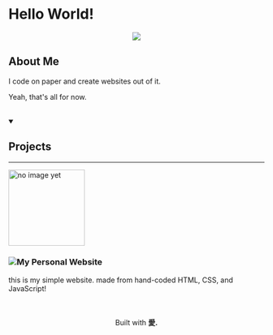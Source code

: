 # Hello World!

<div align="center">
  <img src="https://skillicons.dev/icons?i=html,css,javascript,vscode">
</div>

## About Me
I code on paper and create websites out of it.

Yeah, that's all for now.

<br>

<details open>
<summary><h2>Projects</h2></summary>
<hr>
<div>
  <picture>
    <img src="assets/website.jpg" height="150" alt="no image yet">
  </picture>
  
  ### ![My Personal Website](https://github.com/bocharudo/personal-website)
  this is my simple website.
  made from hand-coded HTML, CSS, and JavaScript!
</div>

</details>

<br>
<br>

<div align="center">
  Built with <strong>愛.</strong>
</div>
